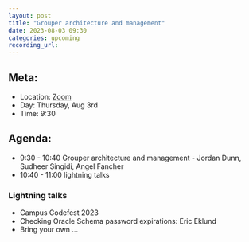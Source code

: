 ```yaml
---
layout: post
title: "Grouper architecture and management"
date: 2023-08-03 09:30
categories: upcoming
recording_url:
---
```


## Meta:

- Location: [Zoom](https://z.umn.edu/cpmstream)
- Day: Thursday, Aug 3rd
- Time: 9:30

## Agenda:

- 9:30 - 10:40 Grouper architecture and management - Jordan Dunn, Sudheer Singidi, Angel Fancher
- 10:40 - 11:00 lightning talks


### Lightning talks
- Campus Codefest 2023
- Checking Oracle Schema password expirations: Eric Eklund
- Bring your own ...
